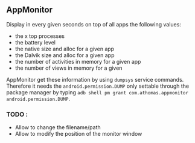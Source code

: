 ## AppMonitor

Display in every given seconds on top of all apps the following values:

* the x top processes
* the battery level
* the native size and alloc for a given app
* the Dalvik size and alloc for a given app
* the number of activities in memory for a given app
* the number of views in memory for a given

AppMonitor get these information by using `dumpsys` service commands. Therefore it needs the `android.permission.DUMP` only settable through the package manager by typing `adb shell pm grant com.athomas.appmonitor android.permission.DUMP`.

### TODO :

* Allow to change the filename/path
* Allow to modify the position of the monitor window



